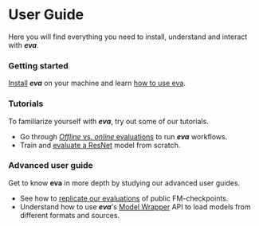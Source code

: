 # User Guide

Here you will find everything you need to install, understand and interact with ***eva***.

### Getting started

[Install](getting-started/installation.md) ***eva*** on your machine and learn [how to use eva](getting-started/how_to_use.md).

### Tutorials

To familiarize yourself with ***eva***, try out some of our tutorials.

 - Go through [*Offline* vs. *online* evaluations](tutorials/offline_vs_online.md) to run ***eva*** workflows.
 - Train and [evaluate a ResNet](tutorials/evaluate_resnet.md) model from scratch.

### Advanced user guide

Get to know **eva** in more depth by studying our advanced user guides.

 - See how to [replicate our evaluations](advanced/replicate_evaluations.md) of public FM-checkpoints.
 - Understand how to use ***eva***'s [Model Wrapper](model_wrappers.md) API to load models from different formats and sources.
